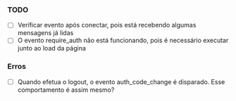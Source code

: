 ### TODO

- [ ] Verificar evento após conectar, pois está recebendo algumas mensagens já lidas
- [ ] O evento require_auth não está funcionando, pois é necessário executar junto ao load da página

### Erros

- [ ] Quando efetua o logout, o evento auth_code_change é disparado. Esse comportamento é assim mesmo?